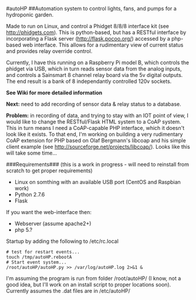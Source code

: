 #autoHP
##Automation system to control lights, fans, and pumps for a hydroponic garden.

Made to run on Linux, and control a Phidget 8/8/8 interface kit (see http://phidgets.com).  This is python-based, but has a RESTful interface by incorporating a Flask server (http://flask.pocoo.org/) accessed by a php-based web interface.  This allows for a rudimentary view of current status and provides relay override control.

Currently, I have this running on a Raspberry Pi model B, which controls the phidget via USB, which in turn reads sensor data from the analog inputs, and controls a Sainsmart 8 channel relay board via the 5v digital outputs.  The end result is a bank of 8 independantly controlled 120v sockets.

**See Wiki for more detailed information**

**Next:** need to add recording of sensor data & relay status to a database.

**Problem:** in recording of data, and trying to stay with an IOT point of view, I would like to change the RESTful/Flask HTML system to a CoAP system.  This in turn means I need a CoAP-capable PHP interface, which it doesn't look like it exists.
To that end, I'm working on building a very rudimentary CoAP extension for PHP based on Olaf Bergmann's libcoap and his simple client example (see http://sourceforge.net/projects/libcoap/).  Looks like this will take some time...

###Requirements###
(this is a work in progress - will need to reinstall from scratch to get proper requirements)
- Linux on somthing with an available USB port (CentOS and Raspbian work)
- Python 2.7.6
- Flask

If you want the web-interface then:
- Webserver (assume apache2+)
- php 5.?

Startup by adding the following to /etc/rc.local
```
# test for restart events...
touch /tmp/autoHP.rebootA
# Start event system...
/root/autoHP/autoHP.py >> /var/log/autoHP.log 2>&1 &
```

I'm assuming the program is run from folder /root/autoHP/ (I know, not a good idea, but I'll work on an install script to proper locations soon).
Currently assumes the .dat files are in /etc/autoHP/

